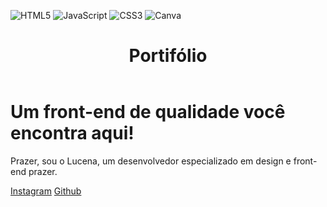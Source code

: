 ![HTML5](https://img.shields.io/badge/html5-%23E34F26.svg?style=for-the-badge&logo=html5&logoColor=white) ![JavaScript](https://img.shields.io/badge/javascript-%23323330.svg?style=for-the-badge&logo=javascript&logoColor=%23F7DF1E) ![CSS3](https://img.shields.io/badge/css3-%231572B6.svg?style=for-the-badge&logo=css3&logoColor=white) ![Canva](https://img.shields.io/badge/Canva-%2300C4CC.svg?style=for-the-badge&logo=Canva&logoColor=white) 


<body>
  <header> <h1> Portifólio</h1> </header>
  <main>

   <h1> Um <strong> front-end</strong> de qualidade você encontra aqui!</h1>
   <p> Prazer, sou o Lucena, um desenvolvedor especializado em design e front-end  prazer.</p>
   <a href="https://instagram.com/biel.lucenaa">Instagram</a>
   <a href="https://github.com/freysta">Github</a>
	<p>
		<span class="gmail"><i class="fa fa-envelope"></i></span>
		<span class="github"><i class="fa fa-github"></i></span>
    </p>




